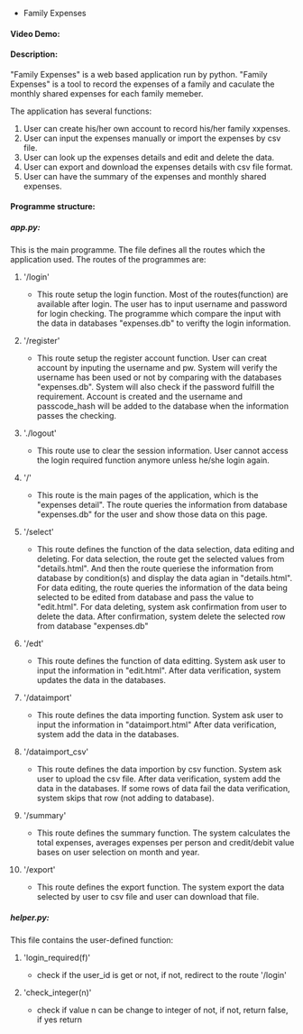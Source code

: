 * Family Expenses
#### Video Demo:
#### Description:

"Family Expenses" is a web based application run by python. "Family Expenses" is a tool to record the expenses of a family
and caculate the monthly shared expenses for each family memeber.

The application has several functions:
1. User can create his/her own account to record his/her family xxpenses.
2. User can input the expenses manually or import the expenses by csv file.
3. User can look up the expenses details and edit and delete the data.
4. User can export and download the expenses details with csv file format.
5. User can have the summary of the expenses and monthly shared expenses.

#### Programme structure:
##### app.py:

This is the main programme. The file defines all the routes which the application used.
The routes of the programmes are:
1. '/login'
   - This route setup the login function. Most of the routes(function) are available after login.
    The user has to input username and password for login checking. The programme which compare the input
    with the data in databases "expenses.db" to verifty the login information.

2. '/register'
   - This route setup the register account function. User can creat account by inputing the username and pw.
   System will verify the username has been used or not by comparing with the databases "expenses.db".
   System will also check if the password fulfill the requirement. Account is created and the username
   and passcode_hash will be added to the database when the information passes the checking.

3. './logout'
   - This route use to clear the session information. User cannot access the login required function anymore unless
   he/she login again.

4. '/'
   - This route is the main pages of the application, which is the "expenses detail". The route queries the information from
   database "expenses.db" for the user and show those data on this page.

5. '/select'
   - This route defines the function of the data selection, data editing and deleting. For data selection, the route get
   the selected values from "details.html". And then the route queriese the information from database by condition(s)
   and display the data agian in "details.html". For data editing, the route queries the information of the data being
   selected to be edited from database and pass the value to "edit.html". For data deleting, system ask confirmation from
   user to delete the data. After confirmation, system delete the selected row from database "expenses.db"

6. '/edt'
    - This route defines the function of data editting. System ask user to input the information in "edit.html". After data verification, system updates the data in the databases.

7. '/dataimport'
   - This route defines the data importing function. System ask user to input the information in "dataimport.html" After data verification, system add the data in the databases.

8. '/dataimport_csv'
   - This route defines the data importion by csv function. System ask user to upload the csv file. After data verification,
   system add the data in the databases. If some rows of data fail the data verification, system skips that row (not adding to database).

9. '/summary'
   - This route defines the summary function. The system calculates the total expenses, averages expenses per person and credit/debit value bases on user selection on month and year.

10. '/export'
    - This route defines the export function. The system export the data selected by user to csv file and user can download that file.

##### helper.py:

This file contains the user-defined function:

1. 'login_required(f)'
   - check if the user_id is get or not, if not, redirect to the route '/login'

2. 'check_integer(n)'
   - check if value n can be change to integer of not, if not, return false, if yes return 





